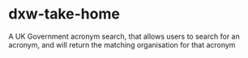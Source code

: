 # dxw-take-home

A UK Government acronym search, that allows users to search for an acronym, and will return the matching organisation for that acronym
